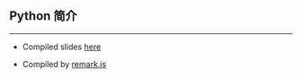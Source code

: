 ## Python 简介
-------------

* Compiled slides [here](http://pages.github.intra.douban.com/sudan/python-intro)

* Compiled by [remark.js](https://github.com/gnab/remark)
